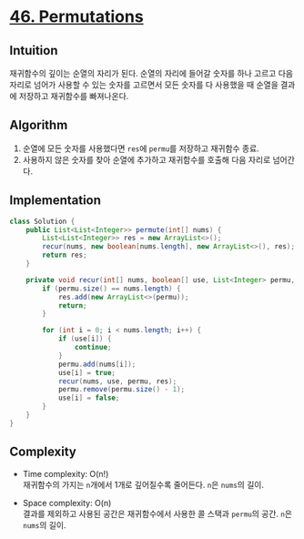 # [46. Permutations](https://leetcode.com/problems/permutations/)

## Intuition
재귀함수의 깊이는 순열의 자리가 된다. 
순열의 자리에 들어갈 숫자를 하나 고르고 다음 자리로 넘어가 사용할 수 있는 숫자를 고르면서 모든 숫자를 다 사용했을 때 순열을 결과에 저장하고 재귀함수를 빠져나온다. 

## Algorithm
1. 순열에 모든 숫자를 사용했다면 `res`에 `permu`를 저장하고 재귀함수 종료.
2. 사용하지 않은 숫자를 찾아 순열에 추가하고 재귀함수를 호출해 다음 자리로 넘어간다.

## Implementation
```java
class Solution {
    public List<List<Integer>> permute(int[] nums) {
        List<List<Integer>> res = new ArrayList<>();
        recur(nums, new boolean[nums.length], new ArrayList<>(), res);
        return res;
    }

    private void recur(int[] nums, boolean[] use, List<Integer> permu, List<List<Integer>> res) {
        if (permu.size() == nums.length) {
            res.add(new ArrayList<>(permu));
            return;
        }

        for (int i = 0; i < nums.length; i++) {
            if (use[i]) {
                continue;
            }
            permu.add(nums[i]);
            use[i] = true;
            recur(nums, use, permu, res);
            permu.remove(permu.size() - 1);
            use[i] = false;
        }
    }
}
```

## Complexity
- Time complexity: O(n!)\
재귀함수의 가지는 `n`개에서 1개로 깊어질수록 줄어든다. `n`은 `nums`의 길이.

- Space complexity: O(n)\
결과를 제외하고 사용된 공간은 재귀함수에서 사용한 콜 스택과 `permu`의 공간. `n`은 `nums`의 길이.